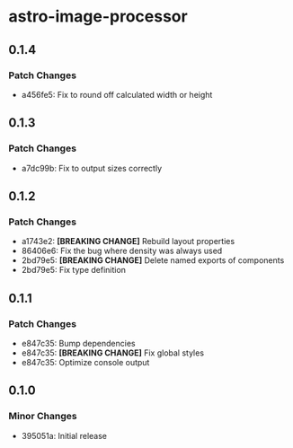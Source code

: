 # astro-image-processor

## 0.1.4

### Patch Changes

- a456fe5: Fix to round off calculated width or height

## 0.1.3

### Patch Changes

- a7dc99b: Fix to output sizes correctly

## 0.1.2

### Patch Changes

- a1743e2: **[BREAKING CHANGE]** Rebuild layout properties
- 86406e6: Fix the bug where density was always used
- 2bd79e5: **[BREAKING CHANGE]** Delete named exports of components
- 2bd79e5: Fix type definition

## 0.1.1

### Patch Changes

- e847c35: Bump dependencies
- e847c35: **[BREAKING CHANGE]** Fix global styles
- e847c35: Optimize console output

## 0.1.0

### Minor Changes

- 395051a: Initial release
